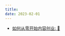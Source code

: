 ```yaml
---
title: 
date: 2023-02-01
---
```

- [如何从零开始内容创业: 🧵](https://twitter.com/jarodise/status/1622245849463128064?s=46&t=0y-8N3n3ykc9X0_mzljtPg)
